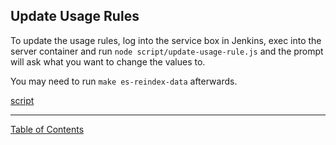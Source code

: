 ## Update Usage Rules

To update the usage rules, log into the service box in Jenkins, exec into the server container and run `node script/update-usage-rule.js` and the prompt will ask what you want to change the values to.

You may need to run `make es-reindex-data` afterwards.

[script](https://github.com/i-Sight/config_pro_base_v5/blob/v5.5.x/script/update-usage-rule.js)

***
[Table of Contents](../README.md)